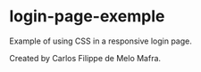 # login-page-exemple

Example of using CSS in a responsive login page.

Created by Carlos Filippe de Melo Mafra.
